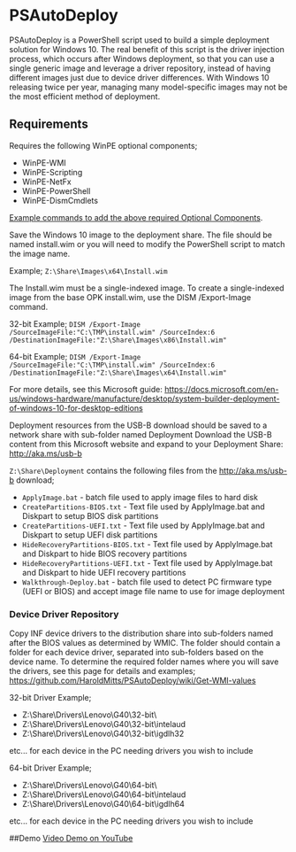 # PSAutoDeploy
PSAutoDeploy is a PowerShell script used to build a simple deployment solution for Windows 10. The real benefit of this script is the driver injection process, which occurs after Windows deployment, so that you can use a single generic image and leverage a driver repository, instead of having different images just due to device driver differences. With Windows 10 releasing twice per year, managing many model-specific images may not be the most efficient method of deployment. 

## Requirements
Requires the following WinPE optional components;
* WinPE-WMI
* WinPE-Scripting
* WinPE-NetFx
* WinPE-PowerShell
* WinPE-DismCmdlets

[Example commands to add the above required Optional Components](https://github.com/HaroldMitts/Build-CustomPE).

Save the Windows 10 image to the deployment share. The file should be named install.wim or you will need to 
modify the PowerShell script to match the image name.

Example; `Z:\Share\Images\x64\Install.wim`

The Install.wim must be a single-indexed image. To create a single-indexed image from the base OPK install.wim, use the DISM /Export-Image command. 

32-bit Example; `DISM /Export-Image /SourceImageFile:"C:\TMP\install.wim" /SourceIndex:6 /DestinationImageFile:"Z:\Share\Images\x86\Install.wim"`

64-bit Example;	`DISM /Export-Image /SourceImageFile:"C:\TMP\install.wim" /SourceIndex:6 /DestinationImageFile:"Z:\Share\Images\x64\Install.wim"`

For more details, see this Microsoft guide: https://docs.microsoft.com/en-us/windows-hardware/manufacture/desktop/system-builder-deployment-of-windows-10-for-desktop-editions

Deployment resources from the USB-B download should be saved to a network share with sub-folder named Deployment
Download the USB-B content from this Microsoft website and expand to your Deployment Share: http://aka.ms/usb-b

`Z:\Share\Deployment` contains the following files from the http://aka.ms/usb-b download;
* `ApplyImage.bat` - batch file used to apply image files to hard disk
* `CreatePartitions-BIOS.txt` - Text file used by ApplyImage.bat and Diskpart to setup BIOS disk partitions
* `CreatePartitions-UEFI.txt` - Text file used by ApplyImage.bat and Diskpart to setup UEFI disk partitions
* `HideRecoveryPartitions-BIOS.txt` - Text file used by ApplyImage.bat and Diskpart to hide BIOS recovery partitions
* `HideRecoveryPartitions-UEFI.txt` - Text file used by ApplyImage.bat and Diskpart to hide UEFI recovery partitions
* `Walkthrough-Deploy.bat` - batch file used to detect PC firmware type (UEFI or BIOS) and accept image file name to use for image deployment

### Device Driver Repository
Copy INF device drivers to the distribution share into sub-folders named after the BIOS values as determined by WMIC. The folder should contain a folder for each device driver, separated into sub-folders based on the device name. To determine the required folder names where you will save the drivers, see this page for details and examples; https://github.com/HaroldMitts/PSAutoDeploy/wiki/Get-WMI-values

32-bit Driver Example;

* Z:\Share\Drivers\Lenovo\G40\32-bit\
* Z:\Share\Drivers\Lenovo\G40\32-bit\intelaud
* Z:\Share\Drivers\Lenovo\G40\32-bit\igdlh32

etc... for each device in the PC needing drivers you wish to include

64-bit Driver Example;
* Z:\Share\Drivers\Lenovo\G40\64-bit\
* Z:\Share\Drivers\Lenovo\G40\64-bit\intelaud
* Z:\Share\Drivers\Lenovo\G40\64-bit\igdlh64

etc... for each device in the PC needing drivers you wish to include

##Demo
[Video Demo on YouTube](https://youtu.be/PMnPsvOI_jU)
